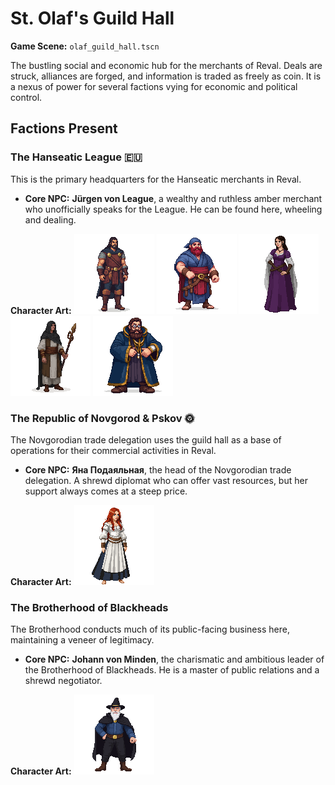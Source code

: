 # St. Olaf's Guild Hall

**Game Scene:** `olaf_guild_hall.tscn`

The bustling social and economic hub for the merchants of Reval. Deals are struck, alliances are forged, and information is traded as freely as coin. It is a nexus of power for several factions vying for economic and political control.

## Factions Present

### The Hanseatic League 🇪🇺
This is the primary headquarters for the Hanseatic merchants in Reval.
-   **Core NPC:** **Jürgen von League**, a wealthy and ruthless amber merchant who unofficially speaks for the League. He can be found here, wheeling and dealing.

**Character Art:**
![](../../assets/characters/hansa/hansa-1.png)
![](../../assets/characters/hansa/hansa-2.png)
![](../../assets/characters/hansa/hansa-3.png)
![](../../assets/characters/hansa/image-4.png)
![Jewish moneychanger in a rich blue robe with gold trim, braided beard, spectacles, and a ring on every finger.](../../assets/characters/hansa/image-18.png)

### The Republic of Novgorod & Pskov 🌞
The Novgorodian trade delegation uses the guild hall as a base of operations for their commercial activities in Reval.
-   **Core NPC:** **Яна Подаяльная**, the head of the Novgorodian trade delegation. A shrewd diplomat who can offer vast resources, but her support always comes at a steep price.

**Character Art:**
![](../../assets/characters/novgorod/image-11.png)

### The Brotherhood of Blackheads
The Brotherhood conducts much of its public-facing business here, maintaining a veneer of legitimacy.
-   **Core NPC:** **Johann von Minden**, the charismatic and ambitious leader of the Brotherhood of Blackheads. He is a master of public relations and a shrewd negotiator.

**Character Art:**
![](../../assets/characters/veil/image-7.png)
